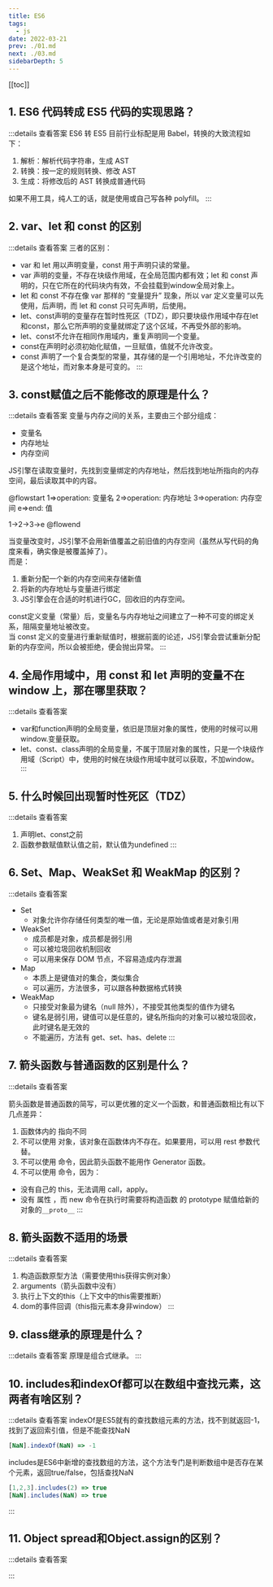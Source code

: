 ```yaml
---
title: ES6
tags: 
  - js
date: 2022-03-21
prev: ./01.md
next: ./03.md
sidebarDepth: 5
---
```


[[toc]]

## 1. ES6 代码转成 ES5 代码的实现思路？

:::details 查看答案
ES6 转 ES5 目前行业标配是用 Babel，转换的大致流程如下：
1. 解析：解析代码字符串，生成 AST
2. 转换：按一定的规则转换、修改 AST
3. 生成：将修改后的 AST 转换成普通代码

如果不用工具，纯人工的话，就是使用或自己写各种 polyfill。
:::

## 2. var、let 和 const 的区别

:::details 查看答案
三者的区别： 
- var 和 let 用以声明变量，const 用于声明只读的常量。
- var 声明的变量，不存在块级作用域，在全局范围内都有效；let 和 const 声明的，只在它所在的代码块内有效，不会挂载到window全局对象上。
- let 和 const 不存在像 var 那样的 “变量提升” 现象，所以 var 定义变量可以先使用，后声明，而 let 和 const 只可先声明，后使用。
- let、const声明的变量存在暂时性死区（TDZ），即只要块级作用域中存在let和const，那么它所声明的变量就绑定了这个区域，不再受外部的影响。 
- let、const不允许在相同作用域内，重复声明同一个变量。
- const在声明时必须初始化赋值，一旦赋值，值就不允许改变。
- const 声明了一个复合类型的常量，其存储的是一个引用地址，不允许改变的是这个地址，而对象本身是可变的。 
:::

## 3. const赋值之后不能修改的原理是什么？

:::details 查看答案
变量与内存之间的关系，主要由三个部分组成： 
- 变量名 
- 内存地址 
- 内存空间

JS引擎在读取变量时，先找到变量绑定的内存地址，然后找到地址所指向的内存空间，最后读取其中的内容。

@flowstart
1=>operation: 变量名
2=>operation: 内存地址
3=>operation: 内存空间
e=>end: 值

1->2->3->e
@flowend

当变量改变时，JS引擎不会用新值覆盖之前旧值的内存空间（虽然从写代码的角度来看，确实像是被覆盖掉了）。  
而是：
1. 重新分配一个新的内存空间来存储新值
2. 将新的内存地址与变量进行绑定
3. JS引擎会在合适的时机进行GC，回收旧的内存空间。 

const定义变量（常量）后，变量名与内存地址之间建立了一种不可变的绑定关系，阻隔变量地址被改变。  
当 const 定义的变量进行重新赋值时，根据前面的论述，JS引擎会尝试重新分配新的内存空间，所以会被拒绝，便会抛出异常。
:::

## 4. 全局作用域中，用 const 和 let 声明的变量不在 window 上，那在哪里获取？

:::details 查看答案
- var和function声明的全局变量，依旧是顶层对象的属性，使用的时候可以用window.变量获取。
- let、const、class声明的全局变量，不属于顶层对象的属性，只是一个块级作用域（Script）中，使用的时候在块级作用域中就可以获取，不加window。
:::

## 5. 什么时候回出现暂时性死区（TDZ）

:::details 查看答案
1. 声明let、const之前
2. 函数参数赋值默认值之前，默认值为undefined
:::

## 6. Set、Map、WeakSet 和 WeakMap 的区别？

:::details 查看答案
- Set
  + 对象允许你存储任何类型的唯一值，无论是原始值或者是对象引用
- WeakSet
  + 成员都是对象，成员都是弱引用
  + 可以被垃圾回收机制回收
  + 可以用来保存 DOM 节点，不容易造成内存泄漏
- Map
  + 本质上是键值对的集合，类似集合
  + 可以遍历，方法很多，可以跟各种数据格式转换
- WeakMap
  + 只接受对象最为键名（null 除外），不接受其他类型的值作为键名
  + 键名是弱引用，键值可以是任意的，键名所指向的对象可以被垃圾回收，此时键名是无效的
  + 不能遍历，方法有 get、set、has、delete
:::

## 7. 箭头函数与普通函数的区别是什么？

:::details 查看答案

箭头函数是普通函数的简写，可以更优雅的定义一个函数，和普通函数相比有以下几点差异： 
1. 函数体内的 <str str="this" /> 指向不同
2. 不可以使用 <str str="arguments" /> 对象，该对象在函数体内不存在。如果要用，可以用 rest 参数代替。 
3. 不可以使用 <str str="yield" /> 命令，因此箭头函数不能用作 Generator 函数。 
4. 不可以使用 <str str="new" /> 命令，因为：
  - 没有自己的 this，无法调用 call，apply。
  - 没有 <str str="prototype" /> 属性 ，而 new 命令在执行时需要将构造函数 的 prototype 赋值给新的对象的`__proto__`
:::

## 8. 箭头函数不适用的场景

:::details 查看答案
1. 构造函数原型方法（需要使用this获得实例对象）
2. arguments（箭头函数中没有）
3. 执行上下文的this（上下文中的this需要推断）
4. dom的事件回调（this指元素本身非window）
:::

## 9. class继承的原理是什么？

:::details 查看答案
原理是组合式继承。
:::

## 10. includes和indexOf都可以在数组中查找元素，这两者有啥区别？

:::details 查看答案
indexOf是ES5就有的查找数组元素的方法，找不到就返回-1，找到了返回索引值，但是不能查找NaN

```js
[NaN].indexOf(NaN) => -1
```

includes是ES6中新增的查找数组的方法，这个方法专门是判断数组中是否存在某个元素，返回true/false，包括查找NaN

```js
[1,2,3].includes(2) => true
[NaN].includes(NaN) => true
```
:::

## 11. Object spread和Object.assign的区别？

:::details 查看答案

:::
